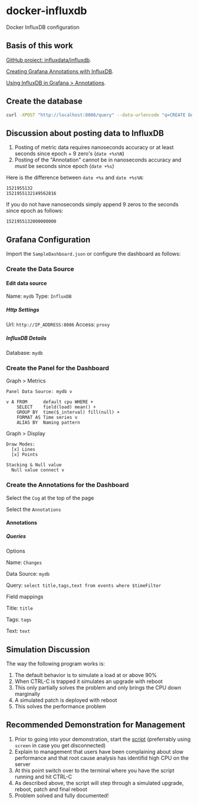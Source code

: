 # docker-influxdb
Docker InfluxDB configuration

## Basis of this work
[GitHub project: influxdata/influxdb](https://github.com/influxdata/influxdb).

[Creating Grafana Annotations with InfluxDB](https://maxchadwick.xyz/blog/grafana-influxdb-annotations).

[Using InfluxDB in Grafana > Annotations](http://docs.grafana.org/features/datasources/influxdb/#annotations).

## Create the database
```bash
curl -XPOST "http://localhost:8086/query" --data-urlencode "q=CREATE DATABASE mydb"
```

## Discussion about posting data to InfluxDB
1. Posting of metric data requires nanoseconds accuracy or at least seconds since epoch + 9 zero's (`date +%s%N`)
2. Posting of the "Annotation" cannot be in nanoseconds accuracy and *must* be seconds since epoch (`date +%s`)

Here is the difference between `date +%s` and `date +%s%N`:
```
1521955132
1521955132149562816
```
If you do not have nanoseconds simply append 9 zeros to the seconds since epoch as follows:
```
1521955132000000000
```

## Grafana Configuration
Import the `SampleDashboard.json` or configure the dashboard as follows:

### Create the Data Source
#### Edit data source
Name: `mydb`
Type: `InfluxDB`

##### Http Settings
Url: `http://IP_ADDRESS:8086`
Access: `proxy`

##### InfluxDB Details
Database: `mydb`

### Create the Panel for the Dashboard
Graph > Metrics
```
Panel Data Source: mydb v

v A FROM      default cpu WHERE +
    SELECT    field(load) mean() +
    GROUP BY  time($_interval) fill(null) +
    FORMAT AS Time series v
    ALIAS BY  Naming pattern
```

Graph > Display
```
Draw Modes: 
  [x] Lines 
  [x] Points

Stacking & Null value
  Null value connect v
```


### Create the Annotations for the Dashboard
Select the `Cog` at the top of the page

Select the `Annotations`
#### Annotations
##### Queries
Options

Name: `Changes`

Data Source: `mydb`

Query: `select title,tags,text from events where $timeFilter`

Field mappings

Title: `title`

Tags: `tags`

Text: `text`

## Simulation Discussion
The way the following program works is:
1. The default behavior is to simulate a load at or above 90%
2. When CTRL-C is trapped it simulates an upgrade with reboot
3. This only partially solves the problem and only brings the CPU down marginally
4. A simulated patch is deployed with reboot
5. This solves the performance problem

## Recommended Demonstration for Management
1. Prior to going into your demonstration, start the [script](docker-influxdb/simulate.sh) (preferrably using `screen` in case you get disconnected)
2. Explain to management that users have been complaining about slow performance and that root cause analysis has identifid high CPU on the server 
3. At this point switch over to the terminal where you have the script running and hit CTRL-C
4. As described above, the script will step through a simulated upgrade, reboot, patch and final reboot
5. Problem solved and fully documented!
